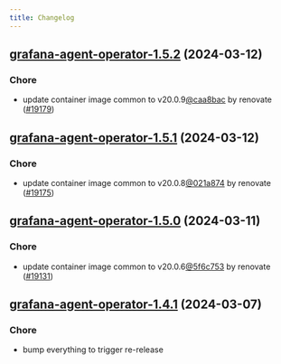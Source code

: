 ```yaml
---
title: Changelog
---
```




## [grafana-agent-operator-1.5.2](https://github.com/truecharts/charts/compare/grafana-agent-operator-1.5.1...grafana-agent-operator-1.5.2) (2024-03-12)

### Chore



- update container image common to v20.0.9[@caa8bac](https://github.com/caa8bac) by renovate ([#19179](https://github.com/truecharts/charts/issues/19179))


## [grafana-agent-operator-1.5.1](https://github.com/truecharts/charts/compare/grafana-agent-operator-1.5.0...grafana-agent-operator-1.5.1) (2024-03-12)

### Chore



- update container image common to v20.0.8[@021a874](https://github.com/021a874) by renovate ([#19175](https://github.com/truecharts/charts/issues/19175))


## [grafana-agent-operator-1.5.0](https://github.com/truecharts/charts/compare/grafana-agent-operator-0.0.6...grafana-agent-operator-1.5.0) (2024-03-11)

### Chore



- update container image common to v20.0.6[@5f6c753](https://github.com/5f6c753) by renovate ([#19131](https://github.com/truecharts/charts/issues/19131))


## [grafana-agent-operator-1.4.1](https://github.com/truecharts/charts/compare/grafana-agent-operator-1.4.0...grafana-agent-operator-1.4.1) (2024-03-07)

### Chore



- bump everything to trigger re-release